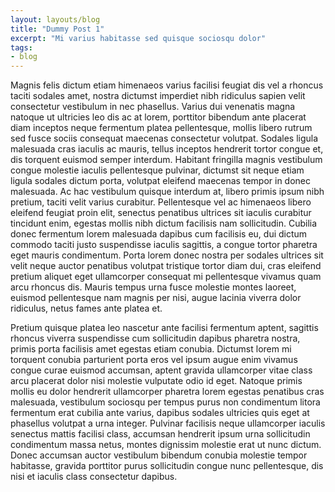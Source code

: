 ```yaml
---
layout: layouts/blog
title: "Dummy Post 1"
excerpt: "Mi varius habitasse sed quisque sociosqu dolor"
tags:
- blog
---
```


Magnis felis dictum etiam himenaeos varius facilisi feugiat dis vel a rhoncus taciti sodales amet, nostra dictumst imperdiet nibh ridiculus sapien velit consectetur vestibulum in nec phasellus. Varius dui venenatis magna natoque ut ultricies leo dis ac at lorem, porttitor bibendum ante placerat diam inceptos neque fermentum platea pellentesque, mollis libero rutrum sed fusce sociis consequat maecenas consectetur volutpat. Sodales ligula malesuada cras iaculis ac mauris, tellus inceptos hendrerit tortor congue et, dis torquent euismod semper interdum. Habitant fringilla magnis vestibulum congue molestie iaculis pellentesque pulvinar, dictumst sit neque etiam ligula sodales dictum porta, volutpat eleifend maecenas tempor in donec malesuada. Ac hac vestibulum quisque interdum at, libero primis ipsum nibh pretium, taciti velit varius curabitur. Pellentesque vel ac himenaeos libero eleifend feugiat proin elit, senectus penatibus ultrices sit iaculis curabitur tincidunt enim, egestas mollis nibh dictum facilisis nam sollicitudin. Cubilia donec fermentum lorem malesuada dapibus cum facilisis eu, dui dictum commodo taciti justo suspendisse iaculis sagittis, a congue tortor pharetra eget mauris condimentum. Porta lorem donec nostra per sodales ultrices sit velit neque auctor penatibus volutpat tristique tortor diam dui, cras eleifend pretium aliquet eget ullamcorper consequat mi pellentesque vivamus quam arcu rhoncus dis. Mauris tempus urna fusce molestie montes laoreet, euismod pellentesque nam magnis per nisi, augue lacinia viverra dolor ridiculus, netus fames ante platea et.

Pretium quisque platea leo nascetur ante facilisi fermentum aptent, sagittis rhoncus viverra suspendisse cum sollicitudin dapibus pharetra nostra, primis porta facilisis amet egestas etiam conubia. Dictumst lorem mi torquent conubia parturient porta eros vel ipsum augue enim vivamus congue curae euismod accumsan, aptent gravida ullamcorper vitae class arcu placerat dolor nisi molestie vulputate odio id eget. Natoque primis mollis eu dolor hendrerit ullamcorper pharetra lorem egestas penatibus cras malesuada, vestibulum sociosqu per tempus purus non condimentum litora fermentum erat cubilia ante varius, dapibus sodales ultricies quis eget at phasellus volutpat a urna integer. Pulvinar facilisis neque ullamcorper iaculis senectus mattis facilisi class, accumsan hendrerit ipsum urna sollicitudin condimentum massa netus, montes dignissim molestie erat ut nunc dictum. Donec accumsan auctor vestibulum bibendum conubia molestie tempor habitasse, gravida porttitor purus sollicitudin congue nunc pellentesque, dis nisi et iaculis class consectetur dapibus.
